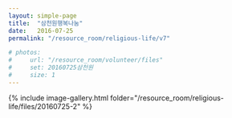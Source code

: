 ```yaml
---
layout: simple-page
title:  "삼천원행복나눔"
date:   2016-07-25
permalink: "/resource_room/religious-life/v7"

# photos:
#     url: "/resource_room/volunteer/files"
#     set: 20160725삼천원
#     size: 1
---
```


{% include image-gallery.html folder="/resource_room/religious-life/files/20160725-2" %}